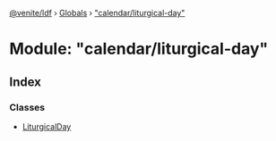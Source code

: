 [@venite/ldf](../README.md) › [Globals](../globals.md) › ["calendar/liturgical-day"](_calendar_liturgical_day_.md)

# Module: "calendar/liturgical-day"

## Index

### Classes

* [LiturgicalDay](../classes/_calendar_liturgical_day_.liturgicalday.md)
